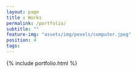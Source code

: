 ```yaml
--- 
layout: page
title : Works 
permalink: /portfolio/
subtitle: "" 
feature-img: "assets/img/pexels/computer.jpeg"
position: 4
tags: 
---
```


{% include portfolio.html %}

